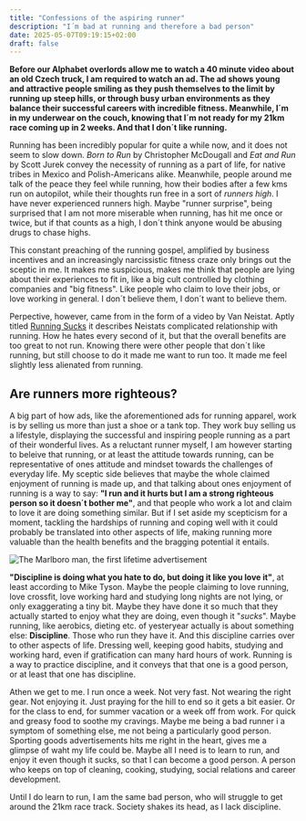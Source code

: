 ```yaml
---
title: "Confessions of the aspiring runner"
description: "I´m bad at running and therefore a bad person"
date: 2025-05-07T09:19:15+02:00
draft: false
---
```


**Before our Alphabet overlords allow me to watch a 40 minute video about an old Czech truck, I am required to watch an ad. The ad shows young and attractive people smiling as they push themselves to the limit by running up steep hills, or through busy urban environments as they balance their successful careers with incredible fitness. Meanwhile, I´m in my underwear on the couch, knowing that I´m not ready for my 21km race coming up in 2 weeks. And that I don´t like running.**

Running has been incredibly popular for quite a while now, and it does not seem to slow down. *Born to Run* by Christopher McDougall and *Eat and Run* by Scott Jurek convey the necessity of running as a part of life, for native tribes in Mexico and Polish-Americans alike. Meanwhile, people around me talk of the peace they feel while running, how their bodies after a few kms run on autopilot, while their thoughts run free in a sort of *runners high*. I have never experienced runners high. Maybe "runner surprise", being surprised that I am not more miserable when running, has hit me once or twice, but if that counts as a high, I don´t think anyone would be abusing drugs to chase highs.

This constant preaching of the running gospel, amplified by business incentives and an increasingly narcissistic fitness craze only brings out the sceptic in me. It makes me suspicious, makes me think that people are lying about their experiences to fit in, like a big cult controlled by clothing companies and "big fitness". Like people who claim to love their jobs, or love working in general. I don´t believe them, I don´t want to believe them.

Perpective, however, came from in the form of a video by Van Neistat. Aptly titled [Running Sucks](https://www.youtube.com/watch?v=sOSEGYBy8d8) it describes Neistats complicated relationship with running. How he hates every second of it, but that the overall benefits are too great to not run. Knowing there were other people that don´t like running, but still choose to do it made me want to run too. It made me feel slightly less alienated from running.

## Are runners more righteous? ##
A big part of how ads, like the aforementioned ads for running apparel, work is by selling us more than just a shoe or a tank top. They work buy selling us a lifestyle, displaying the successful and inspiring people running as a part of their wonderful lives. As a reluctant runner myself, I am however starting to beleive that running, or at least the attitude towards running, can be representative of ones attitude and mindset towards the challenges of everyday life. My sceptic side believes that maybe the whole claimed enjoyment of running is made up, and that talking about ones enjoyment of running is a way to say: **"I run and it hurts but I am a strong righteous person so it doesn´t bother me"**, and that people who work a lot and claim to love it are doing something similar. But if I set aside my scepticism for a moment, tackling the hardships of running and coping well with it could probably be translated into other aspects of life, making running more valuable than the health benefits and the bragging potential it entails.

![The Marlboro man, the first lifetime advertisement](/images/blog/marlboro.jpg "Marlboro advertised more than just cigarettes with their Marlboro man advertisements, they linked smoking to an attractive lifestyle and image.")

**"Discipline is doing what you hate to do, but doing it like you love it"**, at least according to Mike Tyson. Maybe the people claiming to love running, love crossfit, love working hard and studying long nights are not lying, or only exaggerating a tiny bit. Maybe they have done it so much that they actually started to enjoy what they are doing, even though it "*sucks*". Maybe running, like aerobics, dieting etc. of yesteryear actually is about something else: **Discipline**. Those who run they have it. And this discipline carries over to other aspects of life. Dressing well, keeping good habits, studying and working hard, even if gratification can many hard hours of work.  Running is a way to practice discipline, and it conveys that that one is a good person, or at least that one has discipline.

Athen we get to me. I run once a week. Not very fast. Not wearing the right gear. Not enjoying it. Just praying for the hill to end so it gets a bit easier. Or for the class to end, for summer vacation or a week off from work. For quick and greasy food to soothe my cravings. Maybe me being a bad runner i a symptom of something else, me not being a particularly good person. Sporting goods advertisements hits me right in the heart, gives me a glimpse of waht my life could be. Maybe all I need is to learn to run, and enjoy it even though it sucks, so that I can become a good person. A person who keeps on top of cleaning, cooking, studying, social relations and career development.

Until I do learn to run, I am the same bad person, who will struggle to get around the 21km race track. Society shakes its head, as I lack discipline.
